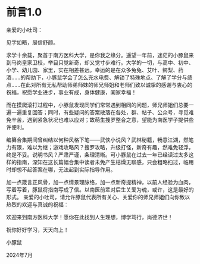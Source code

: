 # 前言1.0
亲爱的小吐司： 

见字如晤，展信舒颜。 

求学十余载，聚首于南方医科大学，是你我之缘分。遥望一年前，迷茫的小豚鼠来到马岗皇家卫校，举目只觉新奇，却又觉寸步难行。大学的一切，与高中、初中、小学、幼儿园、家里，实在相差甚远。幸运的是在众多兔兔、艾叶、鳄梨、药酒……的帮助下，小豚鼠学会了怎么充水电费、解锁了特殊地点、了解了学分与绩点……在此对所有无私帮助师弟师妹的师兄师姐和老师们致以诚挚的感谢与衷心的祝福，祝愿学业进步，事业有成，身体健康，阖家幸福！

而在摸爬滚打过程中，小豚鼠发现同学们常常遇到相同的问题，师兄师姐们总要一遍一遍重复回答；同时，有些疑问的答案散落在各处，群、帖子、公众号，寻觅难免辛苦，遇到紧急状况也难以应对；故萌生搜罗整合之意，望能为南医学子提供些许便利。

编纂合集期间曾纠结以何种风格下笔——武侠小说风？武林秘籍，畅意江湖，然笔力有限，难以为继；游戏攻略风？搜罗攻略，升级打怪，新奇有趣，然难免轻浮，终是不妥。说明书风？严肃严谨，条理清晰。可小豚鼠在过去一年已经读过太多这样的指南，深知在这长篇幅合集中读者未免产生枯燥无聊感，只会粗略扫过，临用时却想不起答案在哪，无法起到实际指导作用。 

加一点箴言正风骨，加一点情景理脉络，加一点新奇提精神，以前人经验为血肉，写着写着，豚鼠将指南写成了信。以南医前辈对后生关爱为魂，或许，这是最好的形式。
亲爱的小吐司，请允许豚鼠代表所有关心、关爱你的师兄师姐们向你致以热烈的欢迎与真诚的祝福： 

欢迎来到南方医科大学！愿你在此找到人生理想，博学笃行，尚德济世！ 

祝你好好学习，天天向上！ 

 
小豚鼠

2024年7月
